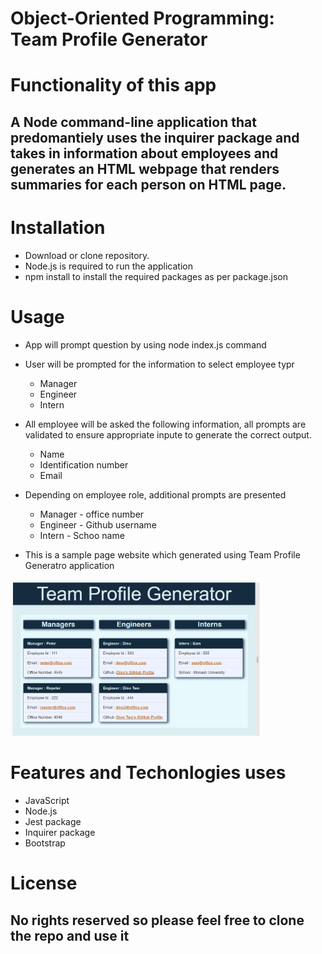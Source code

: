 
# Object-Oriented Programming: Team Profile Generator

# Functionality of this app 
## A Node command-line application that predomantiely uses the inquirer package and takes in information about employees and generates an HTML webpage that renders summaries for each person on HTML page.

# Installation

* Download or clone repository.
* Node.js is required to run the application
* npm install to install the required packages as per package.json 

# Usage

* App will prompt question by using node index.js command
* User will be prompted for the information to select employee typr
    * Manager
    * Engineer
    * Intern
* All employee will be asked the following information, all prompts are validated to ensure appropriate inpute to generate the correct output.
    * Name
    * Identification number
    * Email 
* Depending on employee role, additional prompts are presented
    * Manager - office number
    * Engineer - Github username
    * Intern - Schoo name

* This is a sample page website which generated using Team Profile Generatro application

<img src = "dist/screenshot.png" width ="400">

# Features and Techonlogies uses
* JavaScript
* Node.js
* Jest package
* Inquirer package
* Bootstrap

# License
## No rights reserved so please feel free to clone the repo and use it 
